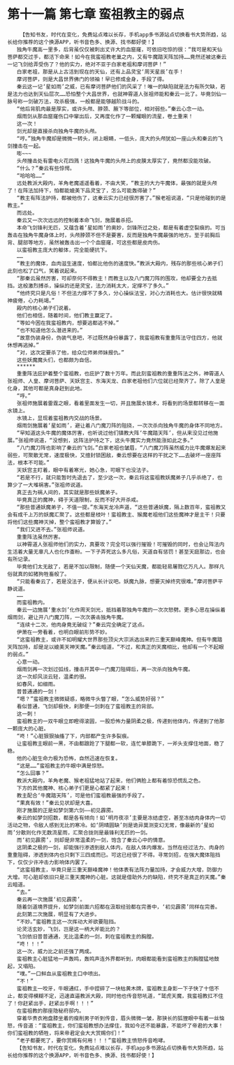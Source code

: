 # 第十一篇 第七章 蛮祖教主的弱点
        【告知书友，时代在变化，免费站点难以长存，手机app多书源站点切换看书大势所趋，站长给你推荐的这个换源APP，听书音色多、换源、找书都好使！】
       独角牛魔高一里多，后背虽仅仅被刺出丈许大的血窟窿，可依旧吃惊的很：“我可是和天仙菩萨都交过手，都活下命来！如今在我蛮祖教老巢之内，又有牛魔踏天阵加持……竟然还被这秦云一记飞剑给弄受伤了？他的实力，绝对不亚于白家老祖和摩诃菩萨！”
       白家老祖，那是从上古活到现在的天仙，还有上品灵宝‘周天星辰’在手！
       摩诃菩萨，则是大昌世界佛门的领袖！早已修成金身，手段了得。
       秦云这一记‘星如雨’之威，已有摩诃菩萨他们的风采了！唯一的缺陷就是法力有所欠缺，若是法力也达到天仙层次……恐怕整个大昌世界，也就神霄道人张祖师能和秦云一比了。毕竟剑仙一脉号称一剑破万法，攻杀极强，一般都是能够越阶战斗的。
       “他后背肌肉最是厚实，或许头颅、脖颈、腋下等部位，相对弱些。”秦云心念一动。
       烟雨剑从那血窟窿伤口中窜出后，又再度化作了一颗耀眼的流星，卷土重来！
       这一次！
       剑光却是直接杀向独角牛魔的头颅。
       “哼。”独角牛魔却是微微一转头，闭上眼睛，一低头，庞大的头颅犹如一座山头和秦云的飞剑撞击在一起。
       嘭~~~
       头颅撞击处有雷电火花四溅！这独角牛魔的头颅上的皮膜太厚实了，竟然都没能攻破。
       “什么？”秦云有些惊愕。
       “哈哈哈……”
       远处教派大殿内，羊角老魔遥遥看着，不由大笑，“教主的大力牛魔体，最强的就是头颅了！在阵法加持下，怕都能媲美下品灵宝了，怎么可能轰得破？”
       “教主有阵法护持，都被他伤了，这秦云实力已经很厉害了。”猴老祖说道，“只是他碰到的是教主。”
       而远处。
       秦云又一次次远远的控制着本命飞剑，施展着杀招。
       本命飞剑锋利无匹，又蕴含着‘星如雨’的奥妙，剑锋所过之处，都是有着虚空裂痕的。可当轰击在独角牛魔身体上时，头颅脖颈不但不是要害，反而是独角牛魔最强的地方。至于前胸后背、腿部等地方，虽然被轰击出一个个血窟窿，可这些都是皮肉伤。
       以蛮祖教主庞大的躯体，完全能硬抗下。
       ……
       “教主的魔体，血肉滋生速度，怕都比他伤的速度快。”教派大殿内，残存的那些核心弟子们此刻也松了口气，笑着说起来。
       “那秦云虽然厉害，可却奈何不得教主！而教主以及八门魔刀阵的围攻，他却要全力去抵挡。这般激烈搏杀，操纵的还是灵宝，法力消耗太大，定撑不了多久。”
       “他终究只是凡俗！不但法力撑不了多久，分心操纵法宝，对心力消耗也大。估计很快就精神疲倦，心力耗竭。”
       殿内的核心弟子们说着。
       他们也相信，随着时间，他们教主赢定了。
       “等如今困在我蛮祖教内，想要逃都逃不掉。”
       “也不知道他怎么潜进来的。”
       “故意伪装身份，伪装气息吧，不过既然身份暴露了，我蛮祖教有重重阵法守住四方，他就休想再逃掉。”
       “对，这次定要杀了他，给众位师弟师妹报仇。”
       这些妖魔魔头们，也都颇为自信。
       ******
       重重阵法庇护着整个蛮祖教，也庇护了数十万年。而此刻蛮祖教的重重阵法之外，神霄道人张祖师、人皇、摩诃菩萨、天妖宫主、东海天龙、白家老祖他们六位就已经聚齐了。除了人皇是化身，其他可都是真身赶到此地。
       “呼。”
       张祖师施展着雷霆之眼，看着里面发生一切，并且施展水镜术，将看到的场景都转移在一面水镜上。
       水镜上，显现着蛮祖教内交战的场景。
       烟雨剑施展着‘星如雨’，避让着八门魔刀阵的阻挠，一次次杀向独角牛魔的身体不同地方。
       “早知道这头牛魔的魔体厉害，也听说过他们镇教大阵‘牛魔踏天阵’，但从来没见过他施展。”张祖师说道，“没想到，这阵法护持之下，这头牛魔实力竟然能涨如此之多。”
       “八门魔刀阵也影响了秦云的飞剑。”白家老祖也皱眉，“八门魔刀阵虽然威力比牛魔爆发起来弱些，可聚散无常，速度极快，又擅封锁困敌，秦云想要在这样的干扰之下……去破坏一座座阵法，根本不可能。”
       天妖宫主盯着，眼中有着寒光，她心急，可眼下也没法子。
       “若是不行，就只能暂时先退去了，至少这一次，秦云将这蛮祖教妖魔弟子几乎杀绝了，也算少了一大堆祸害。”张祖师说道。
       真正去为祸人间的，其实就是那些妖魔弟子。
       毕竟真正的魔神，碍于天道限制，反而不好大开杀戒。
       “那些普通妖魔弟子，不值一提。”东海天龙冷声道，“这些普通妖魔，隔上数百年，蛮祖教又会有成千上万的妖魔汇聚了。这些都是枝叶！蛮祖教主、猴魔老祖他们这些魔神才是主干！只要将他们这些魔神灭掉，整个蛮祖教才算毁了。”
       “我们又进不去。”张祖师说道。
       重重阵法虽然厉害。
       以神霄道人张祖师他们的实力，真要攻？完全可以强行摧毁！可摧毁的同时，也会让阵法内生活着大量无辜凡人也化作齑粉。一下子弄死这么多凡俗，天道自有惩罚！甚至天庭那边，也会有所记录。
       毕竟他们太无敌了，若是不加以限制，随便一个天仙天魔，都能轻易屠戮亿万凡人。那样凡俗就真的如猪狗牲畜般了。
       “只能看秦云了，若是没法子，便从长计议吧。妖魔九脉，想要灭掉终究很难。”摩诃菩萨平静说道。
       ……
       而蛮祖教内。
       秦云一边施展‘重水剑’化作周天剑光，抵挡着那独角牛魔的一次次怒劈。更多心思在操纵着烟雨剑，避让开八门魔刀阵，一次次袭击独角牛魔。
       “连续十二次，他肉身竟无破绽？”秦云完全确定了这点。
       伊萧在一旁看着，也明白眼前形势不妙。
       “这蛮祖教主，或许不如明耀大世界那些顶尖大宗派选出来的三重天巅峰魔神。但有牛魔踏天阵加持，却是足以媲美天神天魔。”秦云暗道，“不过，和真正的天魔相比，他却有一个不起眼的弱点。”
       心意一动。
       烟雨剑再一次划过弧线，撞击开其中一门魔刀阻碍后，再一次杀向独角牛魔。
       这一次却风淡云轻，温柔的很。
       如春风，如细雨。
       普普通通的一剑！
       “嗯？”蛮祖教主微微疑惑，略微牛头瞥了眼，“怎么威势好弱？”
       看似普通，飞剑却极快，刹那便一剑刺在了蛮祖教主的背部。
       这一刺！
       蛮祖教主的一双牛眼立即瞪得滚圆，一股恐怖力量阴柔之极，传递到他体内，传递到了他那一颗庞大的心脏。
       “咚！”心脏狠狠抽搐了下，内部都产生许多裂痕。
       让蛮祖教主眼前一黑，不由都踉跄了下腿都一软，连忙单膝跪下，一斧头支撑住地面，稳了稳。
       他的心脏生命力极为恐怖，自然迅速在恢复。
       “这是……”蛮祖教主的牛眼中满是惊怒。
       “怎么回事？”
       教派大殿内，羊角老魔、猴老祖猛地站了起来，他们俩脸上都有着惊恐慌乱之色。
       下方的其他魔神、核心弟子们更是心都紧了起来！
       教主配合‘牛魔踏天阵’，可是他们蛮祖教最强的手段了。
       “果真有效！”秦云见状却是大喜。
       刚才施展的正是如梦剑第六剑——初见霹雳。
       秦云的如梦剑招数，都是各有倾向！如‘明月夜凉’主要是冻结虚空，甚至冻结肉身体内一切活动之物，令敌人感到无比的寒冷。如‘阴晴圆缺’则是诡异莫测变幻无常，像最新的‘星如雨’分散则化作无数流星雨，汇聚合拢则是最锋利无匹的一剑。
       而‘初见霹雳’，则却是非常温柔的一剑，饱含了秦云心中的情意。
       这阴柔之极的一剑，却能强行渗透到敌人体内，在敌人体内爆发。当然在经过法力、肉身的重重阻碍，渗透到体内也只剩下三四成而已。可这已经很了不得。寻常剑招，在强大魔体阻挡下，仅仅少许冲击力影响体内罢了。
       “这蛮祖教主，毕竟只是三重天巅峰魔神！他体表有法阵力量加持，才会威力大增，防御力大增。可心脏却依旧只是三重天魔神的心脏。这就是借助外力的缺陷，终究不是真正的天魔。”秦云暗道。
       “去。”
       秦云再一次施展‘初见霹雳’。
       随着剑道境界提升，如梦剑前面六招都在汲取经验都在完善中，‘初见霹雳’同样在完善。
       此刻第二次施展，明显有了大进步。
       “不妙。”蛮祖教主这一次挥动大斧欲要阻挡。
       论灵活玄妙，飞剑，岂是这一柄大斧能比的？
       飞剑依旧普普通通，无比温柔的一剑，刺在蛮祖教主的胸膛。
       “咚！！！”
       这一次，威力比之前还强了两成。
       蛮祖教主心脏猛地一声轰鸣，轰鸣声连外界都听到，肉眼都能看到蛮祖教主的胸膛猛地鼓起，又塌陷。
       “噗。”一口鲜血从蛮祖教主口中喷出。
       “不！”
       蛮祖教主一咬牙，牛眼通红，手中捏碎了一块枯黄木牌，蛮祖教主身影一下子快了十倍不止，都变得模糊不定，迅速直逼教派大殿，同时他也传音怒吼道，“鹫虎天魔，我蛮祖教扛不住了！你赶紧出手，赶紧出手啊！！！”
       在蛮祖教的那座隐秘府邸内。
       穿着华贵衣袍盘膝坐着的瘦削男子听到传音，眉头微微一皱，那狭长的狐狸眼中有着一丝恼怒，传音道：“蛮祖教主，你们蛮祖教想办法撑住，我如今还不能暴露，不能坏了帝君的大事！你们蛮祖教的牺牲，将来帝君定会大大赏赐你们！”
       “老子都要死了，要你赏赐有何用！！！”蛮祖教主愤怒传音咆哮。
       【告知书友，时代在变化，免费站点难以长存，手机app多书源站点切换看书大势所趋，站长给你推荐的这个换源APP，听书音色多、换源、找书都好使！】